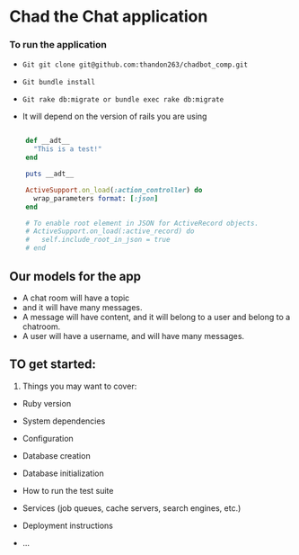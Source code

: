 # Chad the Chat application

### To run the application

- ``` Git git clone git@github.com:thandon263/chadbot_comp.git ```

- ``` Git bundle install ```
- ``` Git rake db:migrate or bundle exec rake db:migrate ```

* It will depend on the version of rails you are using

``` Ruby

    def __adt__  
      "This is a test!"
    end

    puts __adt__

    ActiveSupport.on_load(:action_controller) do
      wrap_parameters format: [:json]
    end

    # To enable root element in JSON for ActiveRecord objects.
    # ActiveSupport.on_load(:active_record) do
    #   self.include_root_in_json = true
    # end
```

## Our models for the app

- A chat room will have a topic
- and it will have many messages.
- A message will have content, and it will belong to a user and belong to a chatroom.
- A user will have a username, and will have many messages.


## TO get started:

1. Things you may want to cover:

* Ruby version

* System dependencies

* Configuration

* Database creation

* Database initialization

* How to run the test suite

* Services (job queues, cache servers, search engines, etc.)

* Deployment instructions

* ...
